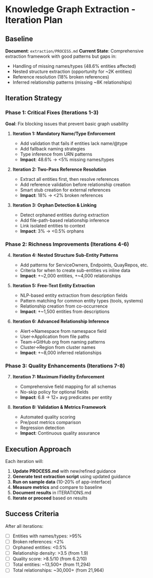# Knowledge Graph Extraction - Iteration Plan

## Baseline

**Document**: `extraction/PROCESS.md`
**Current State**: Comprehensive extraction framework with good patterns but gaps in:

- Handling of missing names/types (48.6% entities affected)
- Nested structure extraction (opportunity for ~2K entities)
- Reference resolution (18% broken references)
- Inferred relationship patterns (missing ~8K relationships)

## Iteration Strategy

### Phase 1: Critical Fixes (Iterations 1-3)

**Goal**: Fix blocking issues that prevent basic graph usability

1. **Iteration 1: Mandatory Name/Type Enforcement**
   - Add validation that fails if entities lack name/@type
   - Add fallback naming strategies
   - Type inference from URN patterns
   - **Impact**: 48.6% → <5% missing names/types

2. **Iteration 2: Two-Pass Reference Resolution**
   - Extract all entities first, then resolve references
   - Add reference validation before relationship creation
   - Smart stub creation for external references
   - **Impact**: 18% → <2% broken references

3. **Iteration 3: Orphan Detection & Linking**
   - Detect orphaned entities during extraction
   - Add file-path-based relationship inference
   - Link isolated entities to context
   - **Impact**: 3% → <0.5% orphans

### Phase 2: Richness Improvements (Iterations 4-6)

4. **Iteration 4: Nested Structure Sub-Entity Patterns**
   - Add patterns for ServiceOwners, Endpoints, QuayRepos, etc.
   - Criteria for when to create sub-entities vs inline data
   - **Impact**: +~2,000 entities, +~4,000 relationships

5. **Iteration 5: Free-Text Entity Extraction**
   - NLP-based entity extraction from description fields
   - Pattern matching for common entity types (tools, systems)
   - Relationship creation from co-occurrence
   - **Impact**: +~1,500 entities from descriptions

6. **Iteration 6: Advanced Relationship Inference**
   - Alert→Namespace from namespace field
   - User→Application from file paths
   - Team→GitHub org from naming patterns
   - Cluster→Region from cluster names
   - **Impact**: +~8,000 inferred relationships

### Phase 3: Quality Enhancements (Iterations 7-8)

7. **Iteration 7: Maximum Fidelity Enforcement**
   - Comprehensive field mapping for all schemas
   - No-skip policy for optional fields
   - **Impact**: 6.8 → 12+ avg predicates per entity

8. **Iteration 8: Validation & Metrics Framework**
   - Automated quality scoring
   - Pre/post metrics comparison
   - Regression detection
   - **Impact**: Continuous quality assurance

## Execution Approach

Each iteration will:

1. **Update PROCESS.md** with new/refined guidance
2. **Generate test extraction script** using updated guidance
3. **Run on sample data** (10-20% of app-interface)
4. **Measure metrics** and compare to baseline
5. **Document results** in ITERATIONS.md
6. **Iterate or proceed** based on results

## Success Criteria

After all iterations:

- [ ] Entities with names/types: >95%
- [ ] Broken references: <2%
- [ ] Orphaned entities: <0.5%
- [ ] Relationship density: >3.5 (from 1.9)
- [ ] Quality score: >8.5/10 (from 6.2/10)
- [ ] Total entities: ~13,500+ (from 11,294)
- [ ] Total relationships: ~30,000+ (from 21,964)
